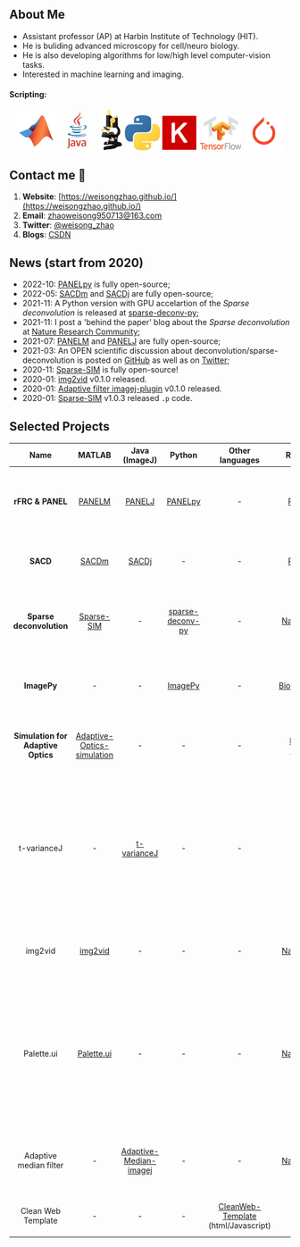 

## About Me
- Assistant professor (AP) at Harbin Institute of Technology (HIT).
- He is buliding advanced microscopy for cell/neuro biology.
- He is also developing algorithms for low/high level computer-vision tasks.
- Interested in machine learning and imaging.
#### Scripting:

<p align="center">
<img src='./imgs/MATLAB.jpg' width=70>
<img src='./imgs/java.jpg' width=70>
<img src='./imgs/imagej-128.png' width=42>
<img src='./imgs/Python.jpg' width=63>
<img src='./imgs/Keras.png' width=63>
<img src='./imgs/TensorFlow.png' width=77>
<img src='./imgs/pytorch.png' width=70>
</p>

## Contact me 📱

1. **Website**: [https://weisongzhao.github.io/](https://weisongzhao.github.io/)
2. **Email**: zhaoweisong950713@163.com
3. **Twitter**: [@weisong_zhao](https://twitter.com/weisong_zhao)
4. **Blogs**: [CSDN](https://blog.csdn.net/weixin_41923961/)


## News (start from 2020)

- 2022-10: [PANELpy](https://github.com/WeisongZhao/PANELpy) is fully open-source;
- 2022-05: [SACDm](https://github.com/WeisongZhao/SACDm) and [SACDj](https://github.com/WeisongZhao/SACDj) are fully open-source;
- 2021-11: A Python version with GPU accelartion of the <i>Sparse deconvolution</i> is released at [sparse-deconv-py](https://github.com/WeisongZhao/sparse-deconv-py);
- 2021-11: I post a 'behind the paper' blog  about the <i>Sparse deconvolution</i> at [Nature Research Community](https://bioengineeringcommunity.nature.com/posts/physical-resolution-might-be-meaningless-if-in-the-mathmetical-space);
- 2021-07: [PANELM](https://github.com/WeisongZhao/PANELM) and [PANELJ](https://github.com/WeisongZhao/PANELJ) are fully open-source;
- 2021-03: An OPEN scientific discussion about deconvolution/sparse-deconvolution is posted on [GitHub](https://weisongzhao.github.io/rl_positivity_sim/) as well as on [Twitter](https://twitter.com/weisong_zhao/status/1370308101690118146);
- 2020-11: [Sparse-SIM](https://github.com/WeisongZhao/Sparse-SIM) is fully open-source!
- 2020-01: [img2vid](https://github.com/WeisongZhao/img2vid) v0.1.0 released.
- 2020-01: [Adaptive filter imagej-plugin](https://github.com/WeisongZhao/AdaptiveMedian.imagej) v0.1.0 released.
- 2020-01: [Sparse-SIM](https://github.com/WeisongZhao/Sparse-SIM) v1.0.3 released `.p` code.


## Selected Projects


| **Name** | **MATLAB** | **Java (ImageJ)** | **Python** | **Other languages** | **Reference** | **Description** |
| :----: | :----: |:----: | :----: | :----: | :----: | :----: |
|**rFRC & PANEL**| [PANELM](https://github.com/WeisongZhao/PANELM)|[PANELJ](https://github.com/WeisongZhao/PANELJ)|[PANELpy](https://github.com/WeisongZhao/PANELpy)|-|[Pre-print](https://doi.org/10.1101/2022.12.01.518675)|Quantitatively mapping the local image quality at super-resolution scale|
|**SACD**| [SACDm](https://github.com/WeisongZhao/SACDm)|[SACDj](https://github.com/WeisongZhao/SACDj)|-|-|[Pre-print](https://doi.org/10.1101/2022.12.12.520072)| 100 times faster super-resolution fluctuation imaging.|
|**Sparse deconvolution**| [Sparse-SIM](https://github.com/WeisongZhao/Sparse-SIM)|-|[sparse-deconv-py](https://github.com/WeisongZhao/sparse-deconv-py)|-| [Nat. Biotech.](https://doi.org/10.1038/s41587-021-01092-2)| An universal post-processing framework for fluorescence microscopy.|
|**ImagePy**|-|-|[ImagePy](https://github.com/Image-Py/imagepy)|-| [Bioinformatics](https://doi.org/10.1093/bioinformatics/bty313)|An open source image processing framework (A Pythonic ImageJ).|
|**Simulation for Adaptive Optics**|[Adaptive-Optics-simulation](https://github.com/WeisongZhao/AdaptiveOptics.simulation)|-|-|-| [Rev. Sci. Instrum.](https://aip.scitation.org/doi/abs/10.1063/1.5088102)|A light weight simulation framework for adaptive optics in microscopy.|
|t-varianceJ|-|[t-varianceJ](https://github.com/WeisongZhao/t-varianceJ)|-|-|-|A simple FIJI/ImageJ plugin for t-axial variance calculation assisting in calcium signal profiling. It will highlight the regions that have calcium signal transients.|
|img2vid| [img2vid](https://github.com/WeisongZhao/img2vid)|-|-|-| [Nat. Biotech.](https://doi.org/10.1038/s41587-021-01092-2)| A light weight framework for making exsiting images to videos.|
|Palette.ui| [Palette.ui](https://github.com/WeisongZhao/Palette.ui)|-|-|-| [Nat. Biotech.](https://doi.org/10.1038/s41587-021-01092-2)| This tool can adjust the 4 color channel components (RGB), the GAIN (the brightness to display) and also the gamma (adjust the histogram to make images more 'naturally').|
|Adaptive median filter|-|[Adaptive-Median-imagej](https://github.com/WeisongZhao/AdaptiveMedian.imagej)|-|-| [Nat. Biotech.](https://doi.org/10.1038/s41587-021-01092-2)|A median filter with adaptive threshold to avoid blurring effects.|
|Clean Web Template|-|-|-|[CleanWeb-Template](https://github.com/WeisongZhao/CleanWebTemplate) (html/Javascript)|-|A light weight personal website template.|

<!--
## Software list:

||FIJI/ImageJ plugin|Matlab framework|Python framework|Other utils|
|---|----|----|----|----|
|icon|<p align="center"><img src='/imgs/imagej-128.png' width=30></p>|<p align="center"><img src='/imgs/MATLAB.jpg' width=50></p>|<p align="center"><img src='/imgs/Python.jpg' width=45></p>|<p align="center"><img src='/imgs/utils.png' width=45></p>|
|1|[PANELJ](https://github.com/WeisongZhao/PANELJ) (private)|[PANELM](https://github.com/WeisongZhao/PANELM) (private)|[ImagePy](https://github.com/Image-Py/imagepy)|[CleanWebTemplate](https://github.com/WeisongZhao/CleanWebTemplate)|
|2|[SACDj](https://github.com/WeisongZhao/SACDj) (private)|[SACDM](https://github.com/WeisongZhao/SACDM) (private)|[DL-SIM](https://github.com/WeisongZhao/DL-SIM) (private)| |
|3|[Adaptive median filter](https://github.com/WeisongZhao/AdaptiveMedian.imagej)|[img2vid](https://github.com/WeisongZhao/img2vid)|img2vidPy (in progress)| |
|4|[POFI](https://github.com/WeisongZhao/POFI.imagej) (private)|[Bayes-LFM](https://github.com/WeisongZhao/Bayes-LFM) (private)|PANELPy (in progress)| |
|5|SparseJ (in progress)|[Sparse-SIM](https://github.com/WeisongZhao/Sparse-SIM)|SparsePy (in progress)| |
|6|img2vidJ (in progress)|[Palette](https://github.com/WeisongZhao/Palette.ui)|LFMpy (in progress)| |
|6| |[AdaptiveOptics.simulation](https://github.com/WeisongZhao/AdaptiveOptics.simulation)| | |
|7| |[MNIST_Recognization](https://github.com/WeisongZhao/MNIST_Recognization)| | |
-->

<!--
**WeisongZhao/WeisongZhao** is a ✨ _special_ ✨ repository because its `README.md` (this file) appears on your GitHub profile.

Here are some ideas to get you started:

- 🔭 I’m currently working on ...
- 🌱 I’m currently learning ...
- 👯 I’m looking to collaborate on ...
- 🤔 I’m looking for help with ...
- 💬 Ask me about ...
- 📫 How to reach me: ...
- 😄 Pronouns: ...
- ⚡ Fun fact: ...

#### ImageJ plugin
[Adaptive median filter](https://github.com/WeisongZhao/AdaptiveMedian.imagej); [PANELJ](https://github.com/WeisongZhao/PANELJ); [SACDj](https://github.com/WeisongZhao/SACDj); 

#### Matlab framework
[Sparse-SIM](https://github.com/WeisongZhao/Sparse-SIM); [Bayes-LFM](https://github.com/WeisongZhao/Bayes-LFM); [img2vid](https://github.com/WeisongZhao/img2vid); [SACDM](https://github.com/WeisongZhao/SACDM); [PANELM](https://github.com/WeisongZhao/PANELM); 

[AdaptiveOptics.simulation](https://github.com/WeisongZhao/AdaptiveOptics.simulation); [MNIST_Recognization](https://github.com/WeisongZhao/MNIST_Recognization)


#### Python framework
[ImagePy](https://github.com/Image-Py/imagepy); [DL-SIM](https://github.com/WeisongZhao/DL-SIM); 

#### Other utils

[CleanWebTemplate](https://github.com/WeisongZhao/CleanWebTemplate);


-->
